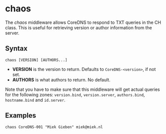 # chaos

The *chaos* middleware allows CoreDNS to respond to TXT queries in the CH class.
This is useful for retrieving version or author information from the server.

## Syntax

~~~
chaos [VERSION] [AUTHORS...]
~~~

* **VERSION** is the version to return. Defaults to `CoreDNS-<version>`, if not set.
* **AUTHORS** is what authors to return. No default.

Note that you have to make sure that this middleware will get actual queries for the
following zones: `version.bind`, `version.server`, `authors.bind`, `hostname.bind` and
`id.server`.

## Examples

~~~
chaos CoreDNS-001 "Miek Gieben" miek@miek.nl
~~~

